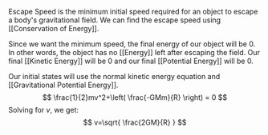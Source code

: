 Escape Speed is the minimum initial speed required for an object to escape a body's gravitational field. We can find the escape speed using [[Conservation of Energy]].

Since we want the minimum speed, the final energy of our object will be 0. In other words, the object has no [[Energy]] left after escaping the field. Our final [[Kinetic Energy]] will be 0 and our final [[Potential Energy]] will be 0.

Our initial states will use the normal kinetic energy equation and [[Gravitational Potential Energy]].
$$
\frac{1}{2}mv^2+\left( \frac{-GMm}{R} \right) = 0
$$
Solving for $v$, we get:
$$
v=\sqrt{ \frac{2GM}{R} }
$$
